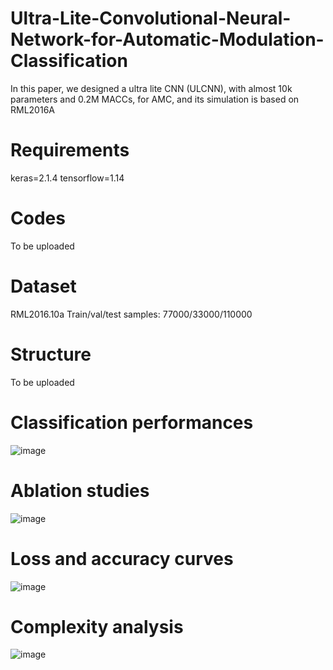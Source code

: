 # Ultra-Lite-Convolutional-Neural-Network-for-Automatic-Modulation-Classification

In this paper, we designed a ultra lite CNN (ULCNN), with almost 10k parameters and 0.2M MACCs, for AMC, and its simulation is based on RML2016A

# Requirements

keras=2.1.4 tensorflow=1.14

# Codes
To be uploaded

# Dataset
RML2016.10a
Train/val/test samples: 77000/33000/110000

# Structure

To be uploaded

# Classification performances

![image](https://user-images.githubusercontent.com/107237593/181512551-f537bf6f-c9ff-4a74-a5a8-b03ae80ee49d.png)

# Ablation studies
![image](https://user-images.githubusercontent.com/107237593/181512604-917152a7-b753-4150-98a1-3858dd093d2e.png)

# Loss and accuracy curves

![image](https://user-images.githubusercontent.com/107237593/174467709-0c04b16a-c260-4355-a942-cb1a0a6bf775.png)

# Complexity analysis

![image](https://user-images.githubusercontent.com/107237593/176838730-5fcc0c0b-3fe8-46b1-a3df-1e3d1bd4413a.png)
















